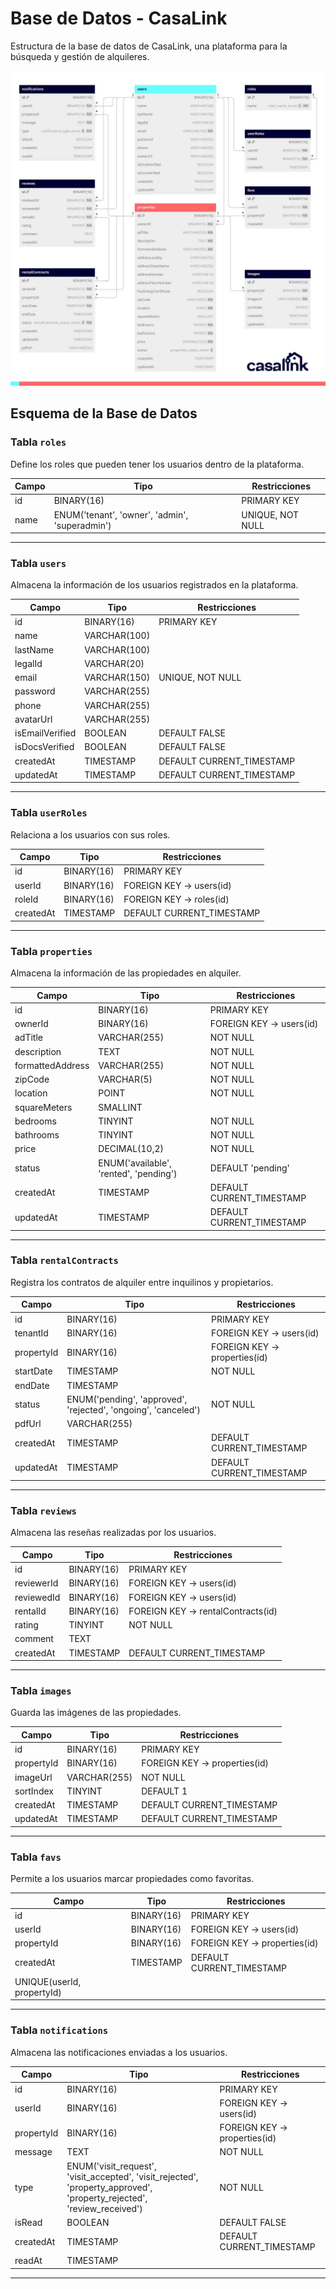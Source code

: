 # Base de Datos - CasaLink

Estructura de la base de datos de CasaLink, una plataforma para la búsqueda y gestión de alquileres.

![Diagrama de la Base de Datos](./media/casalinkdb.jpg)

## Esquema de la Base de Datos

### Tabla `roles`
Define los roles que pueden tener los usuarios dentro de la plataforma.

| Campo  | Tipo | Restricciones |
|--------|------|--------------|
| id     | BINARY(16) | PRIMARY KEY |
| name   | ENUM('tenant', 'owner', 'admin', 'superadmin') | UNIQUE, NOT NULL |

---

### Tabla `users`
Almacena la información de los usuarios registrados en la plataforma.

| Campo           | Tipo          | Restricciones |
|----------------|--------------|--------------|
| id            | BINARY(16)    | PRIMARY KEY  |
| name          | VARCHAR(100)  |  |
| lastName      | VARCHAR(100)  |  |
| legalId       | VARCHAR(20)   |  |
| email         | VARCHAR(150)  | UNIQUE, NOT NULL |
| password      | VARCHAR(255)  |  |
| phone         | VARCHAR(255)  |  |
| avatarUrl     | VARCHAR(255)  |  |
| isEmailVerified | BOOLEAN | DEFAULT FALSE |
| isDocsVerified | BOOLEAN | DEFAULT FALSE |
| createdAt     | TIMESTAMP | DEFAULT CURRENT_TIMESTAMP |
| updatedAt     | TIMESTAMP | DEFAULT CURRENT_TIMESTAMP |

---

### Tabla `userRoles`
Relaciona a los usuarios con sus roles.

| Campo    | Tipo       | Restricciones |
|----------|-----------|--------------|
| id       | BINARY(16) | PRIMARY KEY  |
| userId   | BINARY(16) | FOREIGN KEY -> users(id) |
| roleId   | BINARY(16) | FOREIGN KEY -> roles(id) |
| createdAt | TIMESTAMP | DEFAULT CURRENT_TIMESTAMP |

---

### Tabla `properties`
Almacena la información de las propiedades en alquiler.

| Campo               | Tipo       | Restricciones |
|---------------------|-----------|--------------|
| id                 | BINARY(16) | PRIMARY KEY  |
| ownerId            | BINARY(16) | FOREIGN KEY -> users(id) |
| adTitle            | VARCHAR(255) | NOT NULL |
| description        | TEXT       | NOT NULL |
| formattedAddress   | VARCHAR(255) | NOT NULL |
| zipCode            | VARCHAR(5) | NOT NULL |
| location           | POINT      | NOT NULL |
| squareMeters       | SMALLINT   |  |
| bedrooms           | TINYINT    | NOT NULL |
| bathrooms          | TINYINT    | NOT NULL |
| price              | DECIMAL(10,2) | NOT NULL |
| status             | ENUM('available', 'rented', 'pending') | DEFAULT 'pending' |
| createdAt          | TIMESTAMP  | DEFAULT CURRENT_TIMESTAMP |
| updatedAt          | TIMESTAMP  | DEFAULT CURRENT_TIMESTAMP |

---

### Tabla `rentalContracts`
Registra los contratos de alquiler entre inquilinos y propietarios.

| Campo      | Tipo       | Restricciones |
|-----------|-----------|--------------|
| id        | BINARY(16) | PRIMARY KEY  |
| tenantId  | BINARY(16) | FOREIGN KEY -> users(id) |
| propertyId | BINARY(16) | FOREIGN KEY -> properties(id) |
| startDate | TIMESTAMP  | NOT NULL |
| endDate   | TIMESTAMP  |  |
| status    | ENUM('pending', 'approved', 'rejected', 'ongoing', 'canceled') | NOT NULL |
| pdfUrl    | VARCHAR(255) |  |
| createdAt | TIMESTAMP  | DEFAULT CURRENT_TIMESTAMP |
| updatedAt | TIMESTAMP  | DEFAULT CURRENT_TIMESTAMP |

---

### Tabla `reviews`
Almacena las reseñas realizadas por los usuarios.

| Campo      | Tipo       | Restricciones |
|-----------|-----------|--------------|
| id        | BINARY(16) | PRIMARY KEY  |
| reviewerId | BINARY(16) | FOREIGN KEY -> users(id) |
| reviewedId | BINARY(16) | FOREIGN KEY -> users(id) |
| rentalId  | BINARY(16) | FOREIGN KEY -> rentalContracts(id) |
| rating    | TINYINT    | NOT NULL |
| comment   | TEXT      |  |
| createdAt | TIMESTAMP  | DEFAULT CURRENT_TIMESTAMP |

---

### Tabla `images`
Guarda las imágenes de las propiedades.

| Campo      | Tipo       | Restricciones |
|-----------|-----------|--------------|
| id        | BINARY(16) | PRIMARY KEY  |
| propertyId | BINARY(16) | FOREIGN KEY -> properties(id) |
| imageUrl  | VARCHAR(255) | NOT NULL |
| sortIndex | TINYINT   | DEFAULT 1 |
| createdAt | TIMESTAMP  | DEFAULT CURRENT_TIMESTAMP |
| updatedAt | TIMESTAMP  | DEFAULT CURRENT_TIMESTAMP |

---

### Tabla `favs`
Permite a los usuarios marcar propiedades como favoritas.

| Campo      | Tipo       | Restricciones |
|-----------|-----------|--------------|
| id        | BINARY(16) | PRIMARY KEY  |
| userId    | BINARY(16) | FOREIGN KEY -> users(id) |
| propertyId | BINARY(16) | FOREIGN KEY -> properties(id) |
| createdAt | TIMESTAMP  | DEFAULT CURRENT_TIMESTAMP |
| UNIQUE(userId, propertyId) |

---

### Tabla `notifications`
Almacena las notificaciones enviadas a los usuarios.

| Campo      | Tipo       | Restricciones |
|-----------|-----------|--------------|
| id        | BINARY(16) | PRIMARY KEY  |
| userId    | BINARY(16) | FOREIGN KEY -> users(id) |
| propertyId | BINARY(16) | FOREIGN KEY -> properties(id) |
| message   | TEXT      | NOT NULL |
| type      | ENUM('visit_request', 'visit_accepted', 'visit_rejected', 'property_approved', 'property_rejected', 'review_received') | NOT NULL |
| isRead    | BOOLEAN   | DEFAULT FALSE |
| createdAt | TIMESTAMP  | DEFAULT CURRENT_TIMESTAMP |
| readAt    | TIMESTAMP  |  |

---